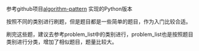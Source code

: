 参考github项目[algorithm-pattern](https://github.com/greyireland/algorithm-pattern) 实现的Python版本

按照不同的类别进行刷题，但是题目都是一些简单的题目，作为入门比较合适。

刷完这些题，建议去参考problem_list中的类别进行，problem_list也是按照题目类别进行分类，增加了相似题目，题量比较大。